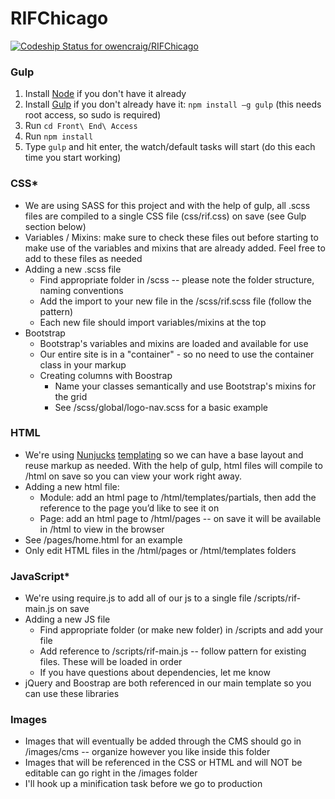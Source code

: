 # RIFChicago
[ ![Codeship Status for owencraig/RIFChicago](https://codeship.com/projects/8e5ba320-f603-0133-1205-7e18ff1a37b8/status?branch=master)](https://codeship.com/projects/150525)

### Gulp 
1. Install [Node](https://nodejs.org/en/) if you don't have it already 
2. Install [Gulp](http://gulpjs.com/) if you don't already have it: ```npm install –g gulp``` (this needs root access, so sudo is required)
3. Run ```cd Front\ End\ Access```
4. Run ```npm install``` 
5. Type ```gulp``` and hit enter, the watch/default tasks will start  (do this each time you start working)

### CSS*
* We are using SASS for this project and with the help of gulp, all .scss files are compiled to a single CSS file (css/rif.css) on save (see Gulp section below)
* Variables / Mixins: make sure to check these files out before starting to make use of the variables and mixins that are already added. Feel free to add to these files as needed
* Adding a new .scss file
    * Find appropriate folder in /scss -- please note the folder structure, naming conventions
    * Add the import to your new file in the /scss/rif.scss file (follow the pattern) 
    * Each new file should import variables/mixins at the top
* Bootstrap
    * Bootstrap's variables and mixins are loaded and available for use 
    * Our entire site is in a "container" - so no need to use the container class in your markup  
    * Creating columns with Boostrap
        * Name your classes semantically and use Bootstrap's mixins for the grid
        * See /scss/global/logo-nav.scss for a basic example 
            
### HTML
* We're using [Nunjucks](https://mozilla.github.io/nunjucks/) [templating](https://www.npmjs.com/package/gulp-nunjucks-render) so we can have a base layout and reuse markup as needed. With the help of gulp, html files will compile to /html on save so you can view your work right away. 
* Adding a new html file:
    * Module: add an html page to /html/templates/partials, then add the reference to the page you’d like to see it on
    * Page: add an html page to /html/pages -- on save it will be available in /html to view in the browser
* See /pages/home.html for an example 
* Only edit HTML files in the /html/pages or /html/templates folders
 
### JavaScript*
* We're using require.js to add all of our js to a single file /scripts/rif-main.js on save
* Adding a new JS file
    * Find appropriate folder (or make new folder) in /scripts and add your file 
    * Add reference to /scripts/rif-main.js -- follow pattern for existing files. These will be loaded in order
    * If you have questions about dependencies, let me know
* jQuery and Boostrap are both referenced in our main template so you can use these libraries 
 
### Images
* Images that will eventually be added through the CMS should go in /images/cms -- organize however you like inside this folder
* Images that will be referenced in the CSS or HTML and will NOT be editable can go right in the /images folder
* I'll hook up a minification task before we go to production
